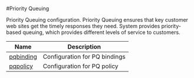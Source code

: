 #Priority Queuing

Priority Queuing configuration. Priority Queuing ensures that key customer web sites get the timely responses they need. System provides priority-based queuing, which provides different levels of service to customers.


<table><thead><tr><th>Name</th><th>Description</th></tr></thead><tbody><tr><td><a href="../../../configuration/priority-queuing/pqbinding/pqbinding">pqbinding</a></td><td>Configuration for PQ bindings</td><tr><tr><td><a href="../../../configuration/priority-queuing/pqpolicy/pqpolicy">pqpolicy</a></td><td>Configuration for PQ policy</td><tr></tbody></table>
